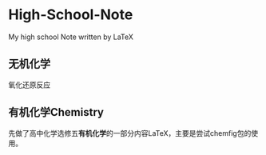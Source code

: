 # High-School-Note
My high school Note written by LaTeX

## 无机化学
氧化还原反应



## 有机化学Chemistry
先做了高中化学选修五**有机化学**的一部分内容LaTeX，主要是尝试chemfig包的使用。
